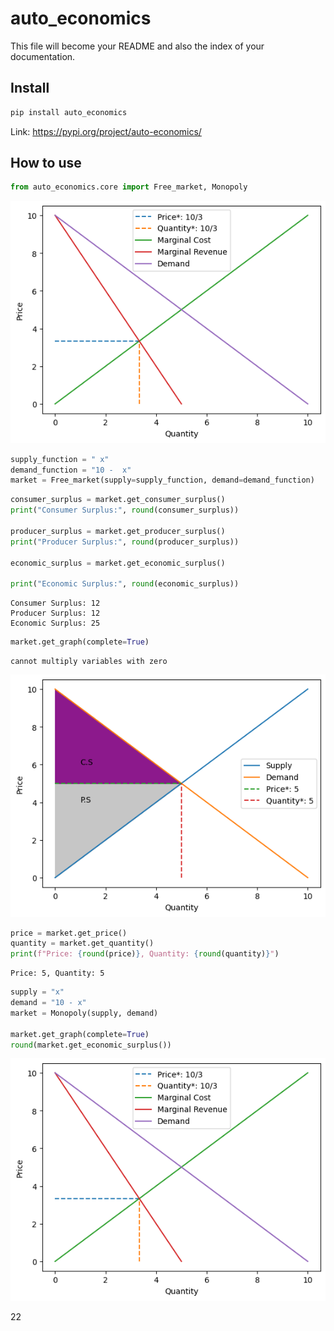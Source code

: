 # auto_economics

<!-- WARNING: THIS FILE WAS AUTOGENERATED! DO NOT EDIT! -->

This file will become your README and also the index of your
documentation.

## Install

``` sh
pip install auto_economics
```

Link: https://pypi.org/project/auto-economics/

## How to use

``` python
from auto_economics.core import Free_market, Monopoly
```

![](index_files/figure-commonmark/cell-2-output-1.png)

``` python
supply_function = " x"
demand_function = "10 -  x"
market = Free_market(supply=supply_function, demand=demand_function)
```

``` python
consumer_surplus = market.get_consumer_surplus()
print("Consumer Surplus:", round(consumer_surplus))

producer_surplus = market.get_producer_surplus()
print("Producer Surplus:", round(producer_surplus))

economic_surplus = market.get_economic_surplus()

print("Economic Surplus:", round(economic_surplus))
```

    Consumer Surplus: 12
    Producer Surplus: 12
    Economic Surplus: 25

``` python
market.get_graph(complete=True)
```

    cannot multiply variables with zero

![](index_files/figure-commonmark/cell-5-output-2.png)

``` python
price = market.get_price()
quantity = market.get_quantity()
print(f"Price: {round(price)}, Quantity: {round(quantity)}")
```

    Price: 5, Quantity: 5

``` python
supply = "x"
demand = "10 - x"
market = Monopoly(supply, demand)

market.get_graph(complete=True)
round(market.get_economic_surplus())
```

![](index_files/figure-commonmark/cell-7-output-1.png)

$\displaystyle 22$
